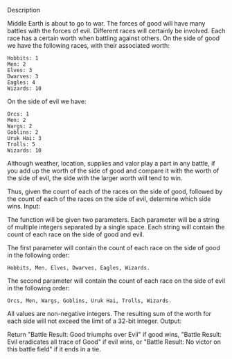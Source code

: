 Description

Middle Earth is about to go to war. The forces of good will have many battles with the forces of evil. Different races will certainly be involved. Each race has a certain worth when battling against others. On the side of good we have the following races, with their associated worth:

    Hobbits: 1
    Men: 2
    Elves: 3
    Dwarves: 3
    Eagles: 4
    Wizards: 10

On the side of evil we have:

    Orcs: 1
    Men: 2
    Wargs: 2
    Goblins: 2
    Uruk Hai: 3
    Trolls: 5
    Wizards: 10

Although weather, location, supplies and valor play a part in any battle, if you add up the worth of the side of good and compare it with the worth of the side of evil, the side with the larger worth will tend to win.

Thus, given the count of each of the races on the side of good, followed by the count of each of the races on the side of evil, determine which side wins.
Input:

The function will be given two parameters. Each parameter will be a string of multiple integers separated by a single space. Each string will contain the count of each race on the side of good and evil.

The first parameter will contain the count of each race on the side of good in the following order:

    Hobbits, Men, Elves, Dwarves, Eagles, Wizards.

The second parameter will contain the count of each race on the side of evil in the following order:

    Orcs, Men, Wargs, Goblins, Uruk Hai, Trolls, Wizards.

All values are non-negative integers. The resulting sum of the worth for each side will not exceed the limit of a 32-bit integer.
Output:

Return "Battle Result: Good triumphs over Evil" if good wins, "Battle Result: Evil eradicates all trace of Good" if evil wins, or "Battle Result: No victor on this battle field" if it ends in a tie.
